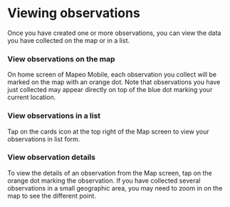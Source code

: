# Viewing observations

Once you have created one or more observations, you can view the data you have collected on the map or in a list.

### View observations on the map

On home screen of Mapeo Mobile, each observation you collect will be marked on the map with an orange dot. Note that observations you have just collected may appear directly on top of the blue dot marking your current location.

### View observations in a list

Tap on the cards icon at the top right of the Map screen to view your observations in list form.

### **View observation details**

To view the details of an observation from the Map screen, tap on the orange dot marking the observation. If you have collected several observations in a small geographic area, you may need to zoom in on the map to see the different point.

